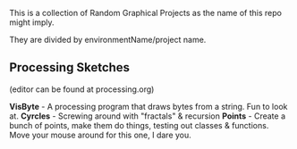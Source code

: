 This is a collection of Random Graphical Projects as the name of this repo might imply.

They are divided by environmentName/project name. 

## Processing Sketches
(editor can be found at processing.org)

**VisByte** - A processing program that draws bytes from a string. Fun to look at. 
**Cyrcles** - Screwing around with "fractals" & recursion
**Points** - Create a bunch of points, make them do things, testing out classes & functions. Move your mouse around for this one, I dare you.